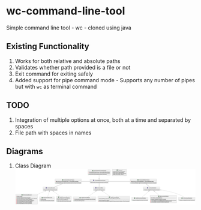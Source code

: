# wc-command-line-tool
Simple command line tool - wc - cloned using java

## Existing Functionality
1. Works for both relative and absolute paths
2. Validates whether path provided is a file or not
3. Exit command for exiting safely
4. Added support for pipe command mode - Supports any number of pipes but with `wc` as terminal command

## TODO
1. Integration of multiple options at once, both at a time
and separated by spaces
2. File path with spaces in names

## Diagrams
1. Class Diagram
![Class diagram for wc-command-line-tool](resources/wc-command-line-tool-class-diagram.png "Class diagram")